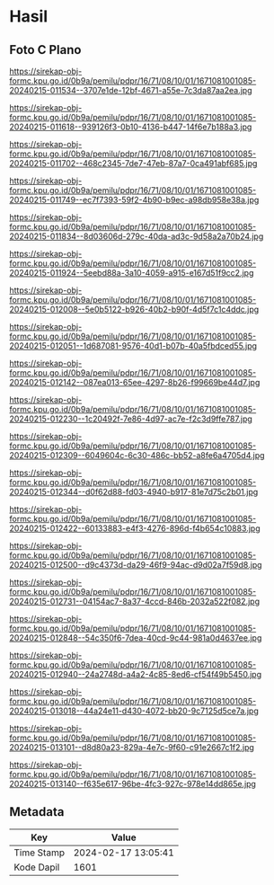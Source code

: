 # Hasil

## Foto C Plano

https://sirekap-obj-formc.kpu.go.id/0b9a/pemilu/pdpr/16/71/08/10/01/1671081001085-20240215-011534--3707e1de-12bf-4671-a55e-7c3da87aa2ea.jpg

https://sirekap-obj-formc.kpu.go.id/0b9a/pemilu/pdpr/16/71/08/10/01/1671081001085-20240215-011618--939126f3-0b10-4136-b447-14f6e7b188a3.jpg

https://sirekap-obj-formc.kpu.go.id/0b9a/pemilu/pdpr/16/71/08/10/01/1671081001085-20240215-011702--468c2345-7de7-47eb-87a7-0ca491abf685.jpg

https://sirekap-obj-formc.kpu.go.id/0b9a/pemilu/pdpr/16/71/08/10/01/1671081001085-20240215-011749--ec7f7393-59f2-4b90-b9ec-a98db958e38a.jpg

https://sirekap-obj-formc.kpu.go.id/0b9a/pemilu/pdpr/16/71/08/10/01/1671081001085-20240215-011834--8d03606d-279c-40da-ad3c-9d58a2a70b24.jpg

https://sirekap-obj-formc.kpu.go.id/0b9a/pemilu/pdpr/16/71/08/10/01/1671081001085-20240215-011924--5eebd88a-3a10-4059-a915-e167d51f9cc2.jpg

https://sirekap-obj-formc.kpu.go.id/0b9a/pemilu/pdpr/16/71/08/10/01/1671081001085-20240215-012008--5e0b5122-b926-40b2-b90f-4d5f7c1c4ddc.jpg

https://sirekap-obj-formc.kpu.go.id/0b9a/pemilu/pdpr/16/71/08/10/01/1671081001085-20240215-012051--1d687081-9576-40d1-b07b-40a5fbdced55.jpg

https://sirekap-obj-formc.kpu.go.id/0b9a/pemilu/pdpr/16/71/08/10/01/1671081001085-20240215-012142--087ea013-65ee-4297-8b26-f99669be44d7.jpg

https://sirekap-obj-formc.kpu.go.id/0b9a/pemilu/pdpr/16/71/08/10/01/1671081001085-20240215-012230--1c20492f-7e86-4d97-ac7e-f2c3d9ffe787.jpg

https://sirekap-obj-formc.kpu.go.id/0b9a/pemilu/pdpr/16/71/08/10/01/1671081001085-20240215-012309--6049604c-6c30-486c-bb52-a8fe6a4705d4.jpg

https://sirekap-obj-formc.kpu.go.id/0b9a/pemilu/pdpr/16/71/08/10/01/1671081001085-20240215-012344--d0f62d88-fd03-4940-b917-81e7d75c2b01.jpg

https://sirekap-obj-formc.kpu.go.id/0b9a/pemilu/pdpr/16/71/08/10/01/1671081001085-20240215-012422--60133883-e4f3-4276-896d-f4b654c10883.jpg

https://sirekap-obj-formc.kpu.go.id/0b9a/pemilu/pdpr/16/71/08/10/01/1671081001085-20240215-012500--d9c4373d-da29-46f9-94ac-d9d02a7f59d8.jpg

https://sirekap-obj-formc.kpu.go.id/0b9a/pemilu/pdpr/16/71/08/10/01/1671081001085-20240215-012731--04154ac7-8a37-4ccd-846b-2032a522f082.jpg

https://sirekap-obj-formc.kpu.go.id/0b9a/pemilu/pdpr/16/71/08/10/01/1671081001085-20240215-012848--54c350f6-7dea-40cd-9c44-981a0d4637ee.jpg

https://sirekap-obj-formc.kpu.go.id/0b9a/pemilu/pdpr/16/71/08/10/01/1671081001085-20240215-012940--24a2748d-a4a2-4c85-8ed6-cf54f49b5450.jpg

https://sirekap-obj-formc.kpu.go.id/0b9a/pemilu/pdpr/16/71/08/10/01/1671081001085-20240215-013018--44a24e11-d430-4072-bb20-9c7125d5ce7a.jpg

https://sirekap-obj-formc.kpu.go.id/0b9a/pemilu/pdpr/16/71/08/10/01/1671081001085-20240215-013101--d8d80a23-829a-4e7c-9f60-c91e2667c1f2.jpg

https://sirekap-obj-formc.kpu.go.id/0b9a/pemilu/pdpr/16/71/08/10/01/1671081001085-20240215-013140--f635e617-96be-4fc3-927c-978e14dd865e.jpg


## Metadata

| Key        | Value               |
| ---------- | ------------------- |
| Time Stamp | 2024-02-17 13:05:41 |
| Kode Dapil | 1601                |



